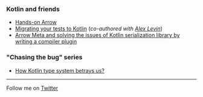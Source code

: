 ### Kotlin and friends
- [Hands-on Arrow](https://paranoidmonoid.github.io/articles/Kotlin%20and%20friends/Hands-on%20Arrow)
- [Migrating your tests to Kotlin](https://paranoidmonoid.github.io/articles/Kotlin%20and%20friends/Migrating%20your%20tests%20to%20Kotlin) (*co-authored with [Alex Levin](https://twitter.com/Jellymath)*)
- [Arrow Meta and solving the issues of Kotlin serialization library by writing a compiler plugin](https://paranoidmonoid.github.io/articles/Kotlin%20and%20friends/Naming%20strategy%20plugin)

### "Chasing the bug" series
- [How Kotlin type system betrays us?](https://paranoidmonoid.github.io/articles/Chasing%20the%20bug/EitherVsNull)

---
Follow me on [Twitter](https://twitter.com/paranoidmonoid)
